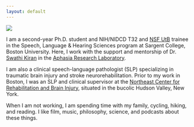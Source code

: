 ```yaml
---
layout: default
---
```


<img class="profile-picture" src="image.png">

I am a second-year Ph.D. student and NIH/NIDCD T32 and [NSF UtB](https://www.bu.edu/neurophotonics-nrt/) trainee in the Speech, Language & Hearing Sciences program at Sargent College, Boston University. Here, I work with the support and mentorship of Dr. [Swathi Kiran](https://www.bu.edu/sargent/profile/swathi-kiran-ph-d-ccc-slp/) in the [Aphasia Research Laboratory](https://www.bu.edu/aphasiaresearch/).

I am also a clinical speech-language pathologist (SLP) specializing in traumatic brain injury and stroke neurorehabilitation. Prior to my work in Boston, I was an SLP and clinical supervisor at the [Northeast Center for Rehabilitation and Brain Injury](http://www.northeastcenter.com), situated in the bucolic Hudson Valley, New York.  

When I am not working, I am spending time with my family, cycling, hiking, and reading. I like film, music, philosophy, science, and podcasts about these things.
